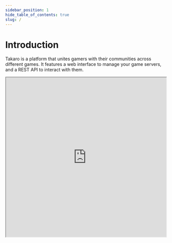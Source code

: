 ```yaml
---
sidebar_position: 1
hide_table_of_contents: true
slug: /
---
```


# Introduction

Takaro is a platform that unites gamers with their communities across different games. It features a web interface to manage your game servers, and a REST API to interact with them.
<iframe className="aspect-video w-full" src="https://www.youtube.com/embed/mbdXSR_p-i8" allow="accelerometer; autoplay; clipboard-write; encrypted-media; gyroscope; picture-in-picture" width="100%" height="500px" allowFullScreen />

## Modules  
Takaro is centered around modules. You can choose from built-in modules or create custom ones to meet your community's unique needs. Modules come with customizable permissions that can be assigned to roles. You can install them globally or per game server, as well as across games.

### Built-in Modules  
Takaro comes with several [built-in Modules](./built-in-modules.mdx) that can be installed on each server of each game. Each module is configurable, allowing you to tailor it to your specific requirements. Here are a few examples of built-in modules: 

- **AFK-Kick Module**: This module automatically monitors player activity and removes players from the server if they have been inactive for a specified period. The duration of inactivity is configurable, enabling community managers to set different thresholds based on server preferences. This is useful for keeping the server active and freeing up space for other players.
  
- **Teleport Module**: The teleport module enables players to create teleportation points within the game and travel between them using specific in-game commands. You can configure the module to limit the number of teleport points a player can create or set cooldowns to prevent players from escaping certain situations unfairly. This helps manage player movement and maintain balance within the game.

### Custom Modules  
Takaro allows you to build your own [Custom Modules](./advanced/modules.md) through the [Module Builder](./advanced/custom-modules.md). Creating custom modules requires some coding knowledge, but it offers great flexibility to extend and enhance the platform’s functionality.

## Game Support  
Takaro currently supports [popular games](./supported-games) like _Rust_ and _7 Days to Die_, with _Minecraft_ support coming soon. Our platform is designed to support more games in the future.

## Unified Player Profile  
Takaro unifies your [players](./players.md) across games and servers into one profile, tracking their roles, inventory, history, and activities. 

## Permissions and roles
You can control access to modules by assigning [roles and permissions](./roles-and-permissions.md) to your [players](./players.md) and users.

## Discord
Takaro seamlessly integrates with Discord, linking communication between your game servers and communities.

## Economy and Shop  
You can enable [economy](./economy.md) for each game server. This allows you to monetize your community through an in-game shop, where players can make purchases directly linked to their profiles.

## How to get started?
Takaro is built to support communities of all sizes with powerful, scalable tools for managing game servers, players, and monetization. Dive into the [How-To Guides](./how-to-guides) for step-by-step instructions on setting up and customizing your platform.

## Feature requests
Have ideas for new features? Submit or vote on existing feature requests at [roadmap.takaro.io](https://roadmap.takaro.io/).
